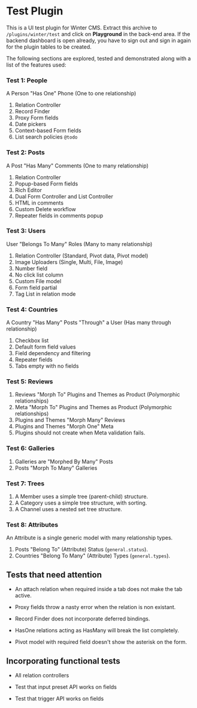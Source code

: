# Test Plugin

This is a UI test plugin for Winter CMS. Extract this archive to `/plugins/winter/test` and click on **Playground** in the back-end area. If the backend dashboard is open already, you have to sign out and sign in again for the plugin tables to be created.

The following sections are explored, tested and demonstrated along with a list of the features used:

### Test 1: People

A Person "Has One" Phone (One to one relationship)

1. Relation Controller
1. Record Finder
1. Proxy Form fields
1. Date pickers
1. Context-based Form fields
1. List search policies `@todo`

### Test 2: Posts

A Post "Has Many" Comments (One to many relationship)

1. Relation Controller
1. Popup-based Form fields
1. Rich Editor
1. Dual Form Controller and List Controller
1. HTML in comments
1. Custom Delete workflow
1. Repeater fields in comments popup

### Test 3: Users

User "Belongs To Many" Roles (Many to many relationship)

1. Relation Controller (Standard, Pivot data, Pivot model)
1. Image Uploaders (Single, Multi, File, Image)
1. Number field
1. No click list column
1. Custom File model
1. Form field partial
1. Tag List in relation mode

### Test 4: Countries

A Country "Has Many" Posts "Through" a User (Has many through relationship)

1. Checkbox list
1. Default form field values
1. Field dependency and filtering
1. Repeater fields
1. Tabs empty with no fields

### Test 5: Reviews

1. Reviews "Morph To" Plugins and Themes as Product (Polymorphic relationships)
1. Meta "Morph To" Plugins and Themes as Product (Polymorphic relationships)
1. Plugins and Themes "Morph Many" Reviews
1. Plugins and Themes "Morph One" Meta
1. Plugins should not create when Meta validation fails.

### Test 6: Galleries

1. Galleries are "Morphed By Many" Posts
1. Posts "Morph To Many" Galleries

### Test 7: Trees

1. A Member uses a simple tree (parent-child) structure.
1. A Category uses a simple tree structure, with sorting.
1. A Channel uses a nested set tree structure.

### Test 8: Attributes

An Attribute is a single generic model with many relationship types.

1. Posts "Belong To" (Attribute) Status (`general.status`).
1. Countries "Belong To Many" (Attribute) Types (`general.types`).

## Tests that need attention

- An attach relation when required inside a tab does not make the tab active.

- Proxy fields throw a nasty error when the relation is non existant.

- Record Finder does not incorporate deferred bindings.

- HasOne relations acting as HasMany will break the list completely.

- Pivot model with required field doesn't show the asterisk on the form.

## Incorporating functional tests

- All relation controllers

- Test that input preset API works on fields

- Test that trigger API works on fields
